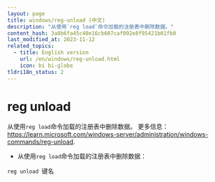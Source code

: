 ```yaml
---
layout: page
title: windows/reg-unload (中文)
description: "从使用`reg load`命令加载的注册表中删除数据。"
content_hash: 3a8b6fa45c40e16cb607caf092e8f95421b01fb0
last_modified_at: 2023-11-12
related_topics:
  - title: English version
    url: /en/windows/reg-unload.html
    icon: bi bi-globe
tldri18n_status: 2
---
```

# reg unload

从使用`reg load`命令加载的注册表中删除数据。
更多信息：<https://learn.microsoft.com/windows-server/administration/windows-commands/reg-unload>.

- 从使用`reg load`命令加载的注册表中删除数据：

`reg unload `<span class="tldr-var badge badge-pill bg-dark-lm bg-white-dm text-white-lm text-dark-dm font-weight-bold">键名</span>
